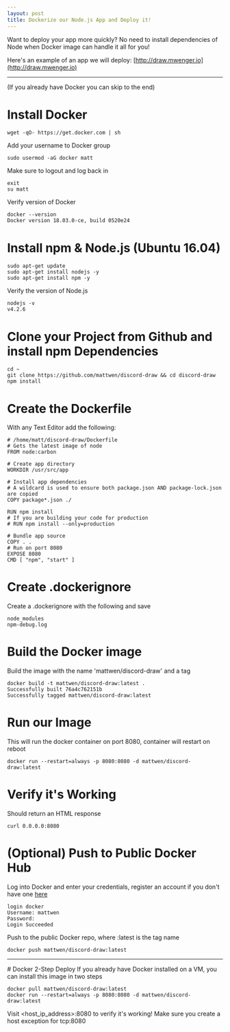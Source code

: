 ```yaml
---
layout: post
title: Dockerize our Node.js App and Deploy it!
---
```


Want to deploy your app more quickly? No need to install dependencies of Node when Docker image can handle it all for you!

Here's an example of an app we will deploy: [http://draw.mwenger.io](http://draw.mwenger.io)
<br>
<hr>
(If you already have Docker you can skip to the end)

# Install Docker

    wget -qO- https://get.docker.com | sh
    
Add your username to Docker group
    
    sudo usermod -aG docker matt
    
Make sure to logout and log back in

    exit
    su matt
    
Verify version of Docker

    docker --version
    Docker version 18.03.0-ce, build 0520e24
    
# Install npm & Node.js (Ubuntu 16.04)

    sudo apt-get update
    sudo apt-get install nodejs -y
    sudo apt-get install npm -y

Verify the version of Node.js 

    nodejs -v
    v4.2.6

# Clone your Project from Github and install npm Dependencies
    
    cd ~
    git clone https://github.com/mattwen/discord-draw && cd discord-draw
    npm install
    
# Create the Dockerfile

With any Text Editor add the following:

    # /home/matt/discord-draw/Dockerfile
    # Gets the latest image of node
    FROM node:carbon
    
    # Create app directory
    WORKDIR /usr/src/app

    # Install app dependencies
    # A wildcard is used to ensure both package.json AND package-lock.json are copied
    COPY package*.json ./

    RUN npm install
    # If you are building your code for production
    # RUN npm install --only=production

    # Bundle app source
    COPY . .
    # Run on port 8080
    EXPOSE 8080
    CMD [ "npm", "start" ]
    
# Create .dockerignore

Create a .dockerignore with the following and save
   
    node_modules
    npm-debug.log

# Build the Docker image

Build the image with the name 'mattwen/discord-draw' and a tag

    docker build -t mattwen/discord-draw:latest .
    Successfully built 76a4c762151b
    Successfully tagged mattwen/discord-draw:latest
    
# Run our Image
    
This will run the docker container on port 8080, container will restart on reboot

    docker run --restart=always -p 8080:8080 -d mattwen/discord-draw:latest
    
# Verify it's Working

Should return an HTML response

    curl 0.0.0.0:8080
    
# (Optional) Push to Public Docker Hub

Log into Docker and enter your credentials, register an account if you don't have one [here](https://hub.docker.com/) 

    login docker
    Username: mattwen
    Password: 
    Login Succeeded
    
Push to the public Docker repo, where :latest is the tag name

    docker push mattwen/discord-draw:latest
<hr>
# Docker 2-Step Deploy
If you already have Docker installed on a VM, you can install this image in two steps

    docker pull mattwen/discord-draw:latest
    docker run --restart=always -p 8080:8080 -d mattwen/discord-draw:latest
    
Visit \<host_ip_address\>:8080 to verify it's working! Make sure you create a host exception for tcp:8080
